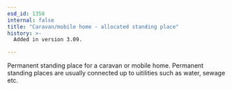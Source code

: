 ```yaml
---
esd_id: 1358
internal: false
title: "Caravan/mobile home - allocated standing place"
history: >-
  Added in version 3.09.

---
```


Permanent standing place for a caravan or mobile home.  Permanent standing places are usually connected up to uitilities such as water, sewage etc.

